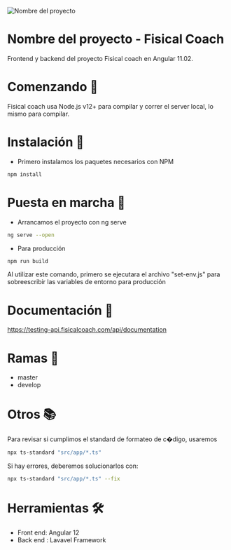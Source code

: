 
![Nombre del proyecto](https://www.appyweb.es/wp-content/uploads/2022/02/Grupo-135@2x.png)



# Nombre del proyecto - Fisical Coach

Frontend y backend del proyecto Fisical coach en Angular 11.02.

# Comenzando 🚀

Fisical coach usa Node.js v12+ para compilar y correr el server local, lo mismo para compilar.

# Instalación 🔧

- Primero instalamos los paquetes necesarios con NPM

```bash
npm install
```

# Puesta en marcha 🔩

- Arrancamos el proyecto con ng serve

```bash
ng serve --open
```

- Para producción

```bash
npm run build
```

Al utilizar este comando, primero se ejecutara el archivo "set-env.js" para sobreescribir las variables de entorno para producción

# Documentación 📖

https://testing-api.fisicalcoach.com/api/documentation

# Ramas 🧬

- master
- develop

# Otros 📚

Para revisar si cumplimos el standard de formateo de c�digo, usaremos

```bash
npx ts-standard "src/app/*.ts"
```

Si hay errores, deberemos solucionarlos con:

```bash
npx ts-standard "src/app/*.ts" --fix
```

# Herramientas 🛠️

- Front end: Angular 12
- Back end : Lavavel Framework

<!-- # Startup

- Primero instalamos los paquetes necesarios con NPM

```bash
npm install
```

- Arrancamos el proyecto con ng serve

```bash
ng serve --open
``` -->
<!--
# Code Quality -->
